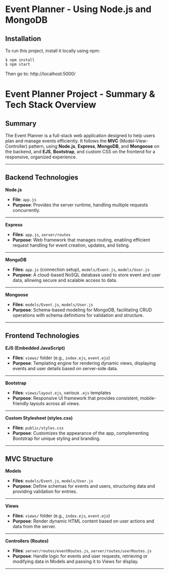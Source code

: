 # Event Planner - Using Node.js and MongoDB

## Installation
To run this project, install it locally using npm:

```
$ npm install
$ npm start
```
Then go to: http://localhost:5000/

# Event Planner Project - Summary & Tech Stack Overview

## Summary  
The Event Planner is a full-stack web application designed to help users plan and manage events efficiently. It follows the **MVC** (Model-View-Controller) pattern, using **Node.js**, **Express**, **MongoDB**, and **Mongoose** on the backend, and **EJS**, **Bootstrap**, and custom CSS on the frontend for a responsive, organized experience.

---

## Backend Technologies

**Node.js**  
- **File**: `app.js`  
- **Purpose**: Provides the server runtime, handling multiple requests concurrently.

---

**Express**  
- **Files**: `app.js`, `server/routes`  
- **Purpose**: Web framework that manages routing, enabling efficient request handling for event creation, updates, and listing.

---

**MongoDB**  
- **Files**: `app.js` (connection setup), `models/Event.js`, `models/User.js`  
- **Purpose**: A cloud-based NoSQL database used to store event and user data, allowing secure and scalable access to data.

---

**Mongoose**  
- **Files**: `models/Event.js`, `models/User.js`  
- **Purpose**: Schema-based modeling for MongoDB, facilitating CRUD operations with schema definitions for validation and structure.

---

## Frontend Technologies

**EJS (Embedded JavaScript)**  
- **Files**: `views/` folder (e.g., `index.ejs`, `event.ejs`)  
- **Purpose**: Templating engine for rendering dynamic views, displaying events and user details based on server-side data.

---

**Bootstrap**  
- **Files**: `views/layout.ejs`, various `.ejs` templates  
- **Purpose**: Responsive UI framework that provides consistent, mobile-friendly layouts across all views.

---

**Custom Stylesheet (styles.css)**  
- **Files**: `public/styles.css`  
- **Purpose**: Customizes the appearance of the app, complementing Bootstrap for unique styling and branding.

---

## MVC Structure

**Models**  
- **Files**: `models/Event.js`, `models/User.js`  
- **Purpose**: Define schemas for events and users, structuring data and providing validation for entries.

---

**Views**  
- **Files**: `views/` folder (e.g., `index.ejs`, `event.ejs`)  
- **Purpose**: Render dynamic HTML content based on user actions and data from the server.

---

**Controllers (Routes)**  
- **Files**: `server/routes/eventRoutes.js`, `server/routes/userRoutes.js`  
- **Purpose**: Handle logic for events and user requests, retrieving or modifying data in Models and passing it to Views for display.

---
